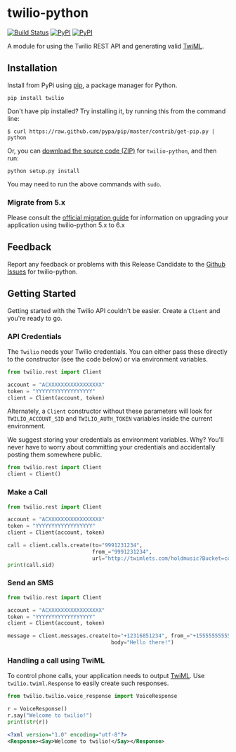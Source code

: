 # twilio-python

[![Build Status](https://secure.travis-ci.org/twilio/twilio-python.png?branch=master)](http://travis-ci.org/twilio/twilio-python)
[![PyPI](https://img.shields.io/pypi/v/twilio.svg)](https://pypi.python.org/pypi/twilio)
[![PyPI](https://img.shields.io/pypi/pyversions/twilio.svg)](https://pypi.python.org/pypi/twilio)

A module for using the Twilio REST API and generating valid
[TwiML](http://www.twilio.com/docs/api/twiml/ "TwiML -
Twilio Markup Language").

## Installation

Install from PyPi using [pip](http://www.pip-installer.org/en/latest/), a
package manager for Python.

    pip install twilio

Don't have pip installed? Try installing it, by running this from the command
line:

    $ curl https://raw.github.com/pypa/pip/master/contrib/get-pip.py | python

Or, you can [download the source code
(ZIP)](https://github.com/twilio/twilio-python/zipball/master "twilio-python
source code") for `twilio-python`, and then run:

    python setup.py install

You may need to run the above commands with `sudo`.

### Migrate from 5.x
Please consult the [official migration guide](https://www.twilio.com/docs/libraries/python/migration-guide) for information on upgrading your application using twilio-python 5.x to 6.x

## Feedback
Report any feedback or problems with this Release Candidate to the [Github Issues](https://github.com/twilio/twilio-python/issues) for twilio-python.

## Getting Started

Getting started with the Twilio API couldn't be easier. Create a
`Client` and you're ready to go.

### API Credentials

The `Twilio` needs your Twilio credentials. You can either pass these
directly to the constructor (see the code below) or via environment variables.

```python
from twilio.rest import Client

account = "ACXXXXXXXXXXXXXXXXX"
token = "YYYYYYYYYYYYYYYYYY"
client = Client(account, token)
```

Alternately, a `Client` constructor without these parameters will
look for `TWILIO_ACCOUNT_SID` and `TWILIO_AUTH_TOKEN` variables inside the
current environment.

We suggest storing your credentials as environment variables. Why? You'll never
have to worry about committing your credentials and accidentally posting them
somewhere public.


```python
from twilio.rest import Client
client = Client()
```

### Make a Call

```python
from twilio.rest import Client

account = "ACXXXXXXXXXXXXXXXXX"
token = "YYYYYYYYYYYYYYYYYY"
client = Client(account, token)

call = client.calls.create(to="9991231234",
                           from_="9991231234",
                           url="http://twimlets.com/holdmusic?Bucket=com.twilio.music.ambient")
print(call.sid)
```

### Send an SMS

```python
from twilio.rest import Client

account = "ACXXXXXXXXXXXXXXXXX"
token = "YYYYYYYYYYYYYYYYYY"
client = Client(account, token)

message = client.messages.create(to="+12316851234", from_="+15555555555",
                                 body="Hello there!")
```

### Handling a call using TwiML

To control phone calls, your application needs to output
[TwiML](http://www.twilio.com/docs/api/twiml/ "TwiML - Twilio Markup
Language"). Use `twilio.twiml.Response` to easily create such responses.

```python
from twilio.twilio.voice_response import VoiceResponse

r = VoiceResponse()
r.say("Welcome to twilio!")
print(str(r))
```

```xml
<?xml version="1.0" encoding="utf-8"?>
<Response><Say>Welcome to twilio!</Say></Response>
```
